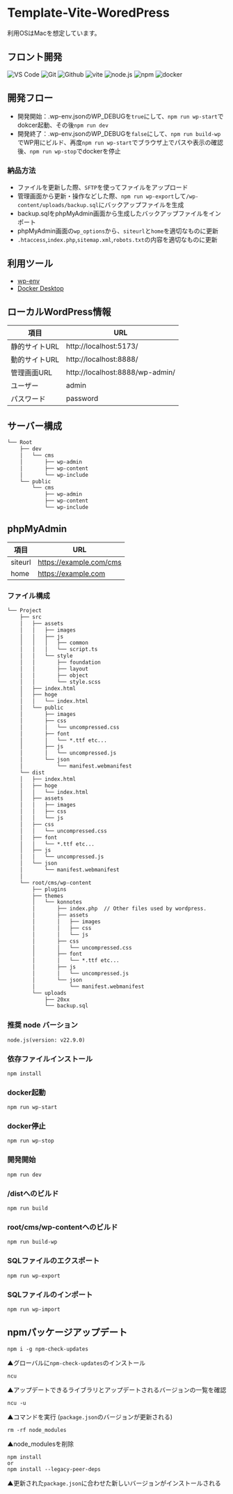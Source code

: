 # Template-Vite-WoredPress
利用OSはMacを想定しています。

## フロント開発
![VS Code](https://img.shields.io/badge/Visual%20Studio%20Code-007ACC?style=flat&logo=visualstudiocode&logoColor=ffffff)
![Git](https://img.shields.io/badge/Git-F05032?style=flat&logo=Git&logoColor=ffffff)
![Github](https://img.shields.io/badge/GitHub-181717?style=flat&logo=GitHub&logoColor=ffffff)
![vite](https://img.shields.io/badge/vite-F7C526?style=flat&logo=vite&logoColor=8971EA)
![node.js](https://img.shields.io/badge/Node.js-5FA04E?style=flat&logo=node.js&logoColor=ffffff)
![npm](https://img.shields.io/badge/npm-CB3837?style=flat&logo=npm&logoColor=ffffff)
![docker](https://img.shields.io/badge/docker-4682b4?style=flat&logo=docker&logoColor=ffffff)

## 開発フロー
- 開発開始：.wp-env.jsonのWP_DEBUGを`true`にして、`npm run wp-start`でdokcer起動、その後`npm run dev`
- 開発終了：.wp-env.jsonのWP_DEBUGを`false`にして、`npm run build-wp`でWP用にビルド、再度`npm run wp-start`でブラウザ上でパスや表示の確認後、`npm run wp-stop`でdockerを停止

### 納品方法
- ファイルを更新した際、`SFTP`を使ってファイルをアップロード
- 管理画面から更新・操作などした際、`npm run wp-export`して`/wp-content/uploads/backup.sql`にバックアップファイルを生成
- backup.sqlをphpMyAdmin画面から生成したバックアップファイルをインポート
- phpMyAdmin画面の`wp_options`から、`siteurl`と`home`を適切なものに更新
- `.htaccess`,`index.php`,`sitemap.xml`,`robots.txt`の内容を適切なものに更新

## 利用ツール
- [wp-env](https://ja.wordpress.org/team/handbook/block-editor/reference-guides/packages/packages-env/)
- [Docker Desktop](https://www.docker.com/ja-jp/products/docker-desktop/)

## ローカルWordPress情報
| 項目 | URL |
| - | - |
| 静的サイトURL | http://localhost:5173/ |
| 動的サイトURL | http://localhost:8888/ |
| 管理画面URL | http://localhost:8888/wp-admin/ |
| ユーザー | admin |
| パスワード | password |

## サーバー構成
```txt
└── Root
    ├── dev
    │   └── cms
    │       ├── wp-admin
    │       ├── wp-content
    │       └── wp-include
    └── public
        └── cms
            ├── wp-admin
            ├── wp-content
            └── wp-include
```

## phpMyAdmin
| 項目 | URL |
| - | - |
| siteurl | https://example.com/cms |
| home | https://example.com |

### ファイル構成
```txt
└── Project
    ├── src
    │   ├── assets
    │   │   ├── images
    │   │   ├── js
    │   │   │   ├── common
    │   │   │   └── script.ts
    │   │   └── style
    │   │       ├── foundation
    │   │       ├── layout
    │   │       ├── object
    │   │       └── style.scss
    │   ├── index.html
    │   ├── hoge
    │   │   └── index.html
    │   └── public
    │       ├── images
    │       ├── css
    │       │   └── uncompressed.css
    │       ├── font
    │       │   └── *.ttf etc...
    │       ├── js
    │       │   └── uncompressed.js
    │       └── json
    │           └── manifest.webmanifest
    └── dist
    │   ├── index.html
    │   ├── hoge
    │   │   └── index.html
    │   ├── assets
    │   │   ├── images
    │   │   ├── css
    │   │   └── js
    │   ├── css
    │   │   └── uncompressed.css
    │   ├── font
    │   │   └── *.ttf etc...
    │   ├── js
    │   │   └── uncompressed.js
    │   └── json
    │       └── manifest.webmanifest
    │
    └── root/cms/wp-content
        ├── plugins
        ├── themes
        │   └── konnotes
        │       ├── index.php  // Other files used by wordpress.
        │       ├── assets
        │       │   ├── images
        │       │   ├── css
        │       │   └── js
        │       ├── css
        │       │   └── uncompressed.css
        │       ├── font
        │       │   └── *.ttf etc...
        │       ├── js
        │       │   └── uncompressed.js
        │       └── json
        │           └── manifest.webmanifest
        └── uploads
            ├── 20xx
            └── backup.sql
```

### 推奨 node バーション
```
node.js(version: v22.9.0)
```

### 依存ファイルインストール
```
npm install
```

### docker起動
```
npm run wp-start
```

### docker停止
```
npm run wp-stop
```

### 開発開始
```
npm run dev
```

### /distへのビルド
```
npm run build
```

### root/cms/wp-contentへのビルド
```
npm run build-wp
```

### SQLファイルのエクスポート
```
npm run wp-export
```

### SQLファイルのインポート
```
npm run wp-import
```

## npmパッケージアップデート
```
npm i -g npm-check-updates
```
▲グローバルに`npm-check-updates`のインストール

```
ncu
```
▲アップデートできるライブラリとアップデートされるバージョンの一覧を確認

```
ncu -u
```
▲コマンドを実行 (`package.json`のバージョンが更新される)

```
rm -rf node_modules
```
▲node_modulesを削除

```
npm install
or
npm install --legacy-peer-deps
```
▲更新された`package.json`に合わせた新しいバージョンがインストールされる
